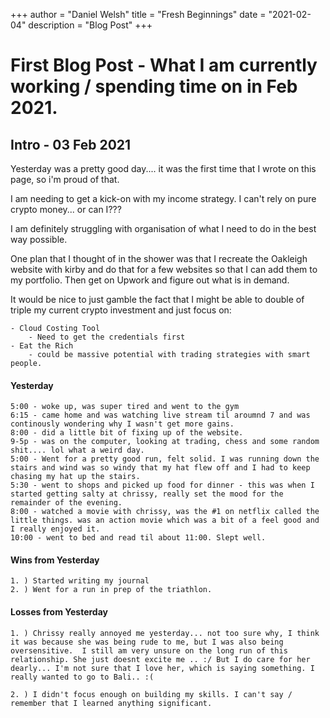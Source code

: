 +++
author = "Daniel Welsh"
title = "Fresh Beginnings"
date = "2021-02-04"
description = "Blog Post"
+++

# First Blog Post - What I am currently working / spending time on in Feb 2021.

## Intro - 03 Feb 2021

Yesterday was a pretty good day.... it was the first time that I wrote on this page, so i'm proud of that.

I am needing to get a kick-on with my income strategy. I can't rely on pure crypto money... or can I???

I am definitely struggling with organisation of what I need to do in the best way possible.

One plan that I thought of in the shower was that I recreate the Oakleigh website with kirby and do that for a few websites so that I can add them to my portfolio. Then get on Upwork and figure out what is in demand.

It would be nice to just gamble the fact that I might be able to double of triple my current crypto investment and just focus on:

    - Cloud Costing Tool
        - Need to get the credentials first
    - Eat the Rich
        - could be massive potential with trading strategies with smart people.

#### Yesterday

    5:00 - woke up, was super tired and went to the gym
    6:15 - came home and was watching live stream til aroumnd 7 and was continously wondering why I wasn't get more gains.
    8:00 - did a little bit of fixing up of the website.
    9-5p - was on the computer, looking at trading, chess and some random shit.... lol what a weird day.
    5:00 - Went for a pretty good run, felt solid. I was running down the stairs and wind was so windy that my hat flew off and I had to keep chasing my hat up the stairs.
    5:30 - went to shops and picked up food for dinner - this was when I started getting salty at chrissy, really set the mood for the remainder of the evening.
    8:00 - watched a movie with chrissy, was the #1 on netflix called the little things. was an action movie which was a bit of a feel good and I really enjoyed it.
    10:00 - went to bed and read til about 11:00. Slept well.

#### Wins from Yesterday

    1. ) Started writing my journal
    2. ) Went for a run in prep of the triathlon.

#### Losses from Yesterday

    1. ) Chrissy really annoyed me yesterday... not too sure why, I think it was because she was being rude to me, but I was also being oversensitive.  I still am very unsure on the long run of this relationship. She just doesnt excite me .. :/ But I do care for her dearly... I'm not sure that I love her, which is saying something. I really wanted to go to Bali.. :(

    2. ) I didn't focus enough on building my skills. I can't say / remember that I learned anything significant.
